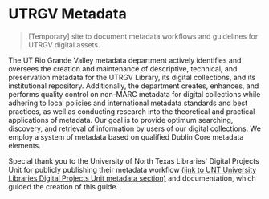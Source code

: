 # UTRGV Metadata
> [Temporary] site to document metadata workflows and guidelines for UTRGV digital assets.

The UT Rio Grande Valley metadata department actively identifies and oversees the creation and maintenance of descriptive, technical, and preservation metadata for the UTRGV Library, its digital collections, and its institutional repository. Additionally, the department creates, enhances, and performs quality control on non-MARC metadata for digital collections while adhering to local policies and international metadata standards and best practices, as well as conducting research into the theoretical and practical applications of metadata. Our goal is to provide optimum searching, discovery, and retrieval of information by users of our digital collections. We employ a system of metadata based on qualified Dublin Core metadata elements.

Special thank you to the University of North Texas Libraries' Digital Projects Unit for publicly publishing their metadata workflow [(link to UNT University Libraries Digital Projects Unit metadata section)](https://library.unt.edu/digital-projects-unit/metadata/) and documentation, which guided the creation of this guide.
